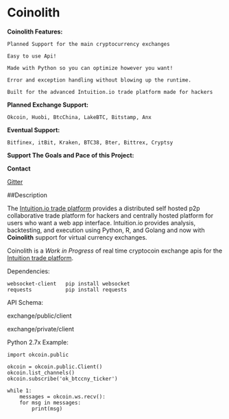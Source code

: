 <head>
<meta name="google-translate-customization" content="f31da71bc0931632-6ef0cdc90c75472e-g1b3e94b8cfb8c5f4-13"></meta>
</head>

Coinolith
=========
<div id="google_translate_element"></div><script type="text/javascript">
function googleTranslateElementInit() {
  new google.translate.TranslateElement({pageLanguage: 'en', layout: google.translate.TranslateElement.FloatPosition.TOP_LEFT}, 'google_translate_element');
}
</script><script type="text/javascript" src="//translate.google.com/translate_a/element.js?cb=googleTranslateElementInit"></script>


**Coinolith Features:**

    Planned Support for the main cryptocurrency exchanges

    Easy to use Api!

    Made with Python so you can optimize however you want!

    Error and exception handling without blowing up the runtime.

    Built for the advanced Intuition.io trade platform made for hackers


**Planned Exchange Support:**
    
    Okcoin, Huobi, BtcChina, LakeBTC, Bitstamp, Anx

**Eventual Support:**
    
    Bitfinex, itBit, Kraken, BTC38, Bter, Bittrex, Cryptsy

**Support The Goals and Pace of this Project:**

    

**Contact**

   [Gitter](https://gitter.im/BitTrade)
 



##Description

The [Intuition.io trade platform](https://github.com/intuition-io) provides a distributed self hosted p2p collaborative trade platform for hackers and centrally hosted platform for users who want a web app interface.   Intuition.io provides analysis, backtesting, and execution using Python, R, and Golang and now  with **Coinolith** support for virtual currency exchanges.

Coinolith is a *Work in Progress* of real time cryptocoin exchange apis for the [Intuition trade platform](https://github.com/intuition-io).


Dependencies:
   
    websocket-client   pip install websocket
    requests           pip install requests


API Schema:

   exchange/public/client

   exchange/private/client



Python 2.7x Example:

    import okcoin.public

    okcoin = okcoin.public.Client()
    okcoin.list_channels()
    okcoin.subscribe('ok_btccny_ticker')

    while 1:
        messages = okcoin.ws.recv():
        for msg in messages:
            print(msg)
        



    

